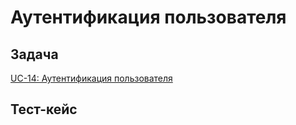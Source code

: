 # Аутентификация пользователя

## Задача

[UC-14: Аутентификация пользователя](../requirements.md#_20)

## Тест-кейс